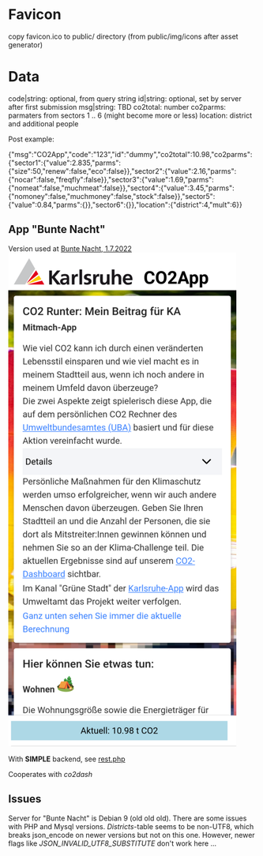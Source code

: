 # Favicon
copy favicon.ico to public/ directory (from public/img/icons after asset generator)

# Data
code|string: optional, from query string
id|string: optional, set by server after first submission
msg|string: TBD
co2total: number
co2parms: parmaters from sectors 1 .. 6 (might become more or less)
location: district and additional people

Post example:

{"msg":"CO2App","code":"123","id":"dummy","co2total":10.98,"co2parms":{"sector1":{"value":2.835,"parms":{"size":50,"renew":false,"eco":false}},"sector2":{"value":2.16,"parms":{"nocar":false,"freqfly":false}},"sector3":{"value":1.69,"parms":{"nomeat":false,"muchmeat":false}},"sector4":{"value":3.45,"parms":{"nomoney":false,"muchmoney":false,"stock":false}},"sector5":{"value":0.84,"parms":{}},"sector6":{}},"location":{"district":4,"mult":6}}


## App "Bunte Nacht"

Version used at [Bunte Nacht, 1.7.2022](https://ok-lab-karlsruhe.de/projekte/bunte-nacht/)
![](co2app.png)

With **SIMPLE** backend, see [rest.php](public/rest.php)

Cooperates with *co2dash*

## Issues
Server for "Bunte Nacht" is Debian 9 (old old old). There are some issues with PHP and Mysql versions.
*Districts*-table seems to be non-UTF8, which breaks json_encode on newer versions but not on this one.
 However, newer flags like *JSON_INVALID_UTF8_SUBSTITUTE* don't work here ...

